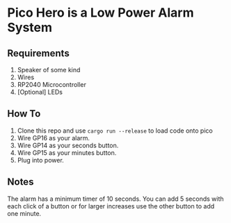 # Pico Hero is a Low Power Alarm System

## Requirements
1. Speaker of some kind
2. Wires
3. RP2040 Microcontroller
4. [Optional] LEDs

## How To
1. Clone this repo and use `cargo run --release` to load code onto pico
2. Wire GP16 as your alarm.
3. Wire GP14 as your seconds button.
4. Wire GP15 as your minutes button.
5. Plug into power.

## Notes

The alarm has a minimum timer of 10 seconds. You can add 5 seconds with each click of a button or for larger increases use the other button to add one minute.
